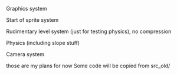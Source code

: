 Graphics system

Start of sprite system

Rudimentary level system (just for testing physics), no compression

Physics (including slope stuff)

Camera system

those are my plans for now
Some code will be copied from src\_old/
